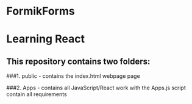 # FormikForms
# Learning React

## This repository contains two folders:

###1. public - contains the index.html webpage page

###2. Apps - contains all JavaScript/React work with the Apps.js script contain all requirements



